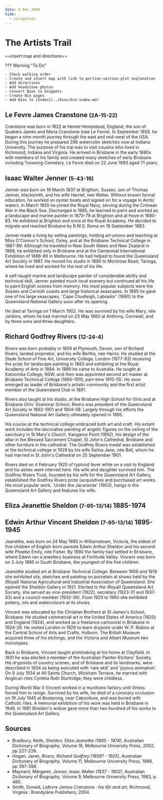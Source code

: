 ```yaml
---
date: 6 Dec 2008
hide:
  - navigation
---
```


# The Artists Trail

==insert map and directions==


??? Warning "To Do" 

    - Check walking order
    - Create and insert map with link to portion-section-plot explanation
    - Add directions
    - Add headstone photos
    - Convert Bios to Snippets
    - Create Bio pages
    - Add Bios to [Index](../bios/bio-index.md)
    
    
## Le Fevre James Cranstone <small>(2A-15-22)</small>

Cranstone was born in 1822 at Hemel Hempstead, England, the son of Quakers James and Maria Cranstone (nee Le Fevre). In September 1859, he began a nine-month journey through the east and mid-west of the USA. During this journey he prepared 296 watercolor sketches now at Indiana University. The purpose of his trip was to visit cousins who lived in Richmond, Indiana and Virginia. He arrived in Brisbane in the early 1880s with members of his family and created many sketches of early Brisbane including Toowong Cemetery. Le Fevre died on 22 June 1893 aged 71 years.

## Isaac Walter Jenner <small>(5-43-16)</small>

Jenner was born on 18 March 1837 at Brighton, Sussex, son of Thomas Jenner, blacksmith, and his wife Harriet, née Walter. Without known formal education, he worked on oyster boats and signed on for a voyage in Arctic waters. In March 1855 he joined the Royal Navy, serving during the Crimean War in the Black Sea. Discharged in 1865, he learned to paint and worked as a landscape and marine painter in 1873-79 at Brighton and at Hove in 1880- 83. He exhibited at Brighton and once at the Royal Academy. He decided to migrate and reached Brisbane by R.M.S. Roma on 19 September 1883.

Jenner made a living by selling paintings, holding art unions and teaching at Miss O'Connor's School, Oxley, and at the Brisbane Technical College in 1887-89. Although he travelled in New South Wales and New Zealand in 1889, he exhibited only in Brisbane and at the Centennial International Exhibition of 1888-89 in Melbourne. He had helped to found the Queensland Art Society in 1887. He moved his studio in 1890 to Montrose Road, Taringa, where he lived and worked for the rest of his life.

A self-taught marine and landscape painter of considerable ability and technical skill, Jenner painted much local scenery but continued all his life to paint English scenes from memory. His most popular subjects were the Sussex and Cornish coasts and large historical seascapes. In 1895 he gave one of his large seascapes, 'Cape Chudleigh, Labrador' (1890) to the Queensland National Gallery soon after its opening.

He died at Taringa on 1 March 1902. He was survived by his wife Mary, née Jenkins, whom he had married on 23 May 1860 at Anthony, Cornwall, and by three sons and three daughters.

## Richard Godfrey Rivers <small>(12-24-4)</small>

Rivers was born probably in 1859 at Plymouth, Devon, son of Richard Rivers, landed proprietor, and his wife Bertha, née Harris. He studied at the Slade School of Fine Art, University College, London (1877-83) receiving the prize for landscape painting in 1883 and exhibiting at the Royal Academy of Arts in 1884. In 1889 he came to Australia. He taught at Katoomba College, NSW, and then was appointed second art master at Brisbane Technical College (1890-1910, part-time 1910-15). He soon emerged as leader of Brisbane's artistic community and the first artist member of the Queensland Club in 1891.

Rivers also taught at his studio, at the Brisbane High School for Girls and at Brisbane Girls' Grammar School. Rivers was president of the Queensland Art Society in 1892-1901 and 1904-08. Largely through his efforts the Queensland National Art Gallery ultimately opened in 1895.

His course at the technical college embraced both art and craft. His extant work includes the decorative painting of angelic figures on the ceiling of the sanctuary in St Mary's Church, Kangaroo Point (1892), his design of the altar in the Blessed Sacrament Chapel, St John's Cathedral, Brisbane and other furniture in the cathedral. The Godfrey Rivers medal was established at the technical college in 1929 by his wife Selina Jane, née Bell, whom he had married in St John's Cathedral on 25 September 1901.

Rivers died on 4 February 1925 of typhoid fever while on a visit to England and his ashes were interred here. His wife and daughter survived him. The Godfrey Rivers Trust, founded by his wife for the Queensland Art Gallery, established the Godfrey Rivers prize (acquisitive) and purchased art works. His most popular work, 'Under the Jacaranda' (1903), hangs in the Queensland Art Gallery and features his wife.

## Eliza Jeanettie Sheldon <small>(7-95-13/14)</small> 1885-1974
## Edwin Arthur Vincent Sheldon <small>(7-95-13/14)</small> 1895-1945 

Jeanettie, was born on 24 May 1885 in Williamstown, Victoria, the eldest of five children of English-born parents Edwin Arthur Sheldon and his second wife Phoebe Emily, née Fisher. By 1890 the family had settled in Brisbane, where Edwin ran a jewellery business at Fortitude Valley. Vincent was born on 3 July 1895 in South Brisbane, the youngest of the five children.

Jeanettie studied art at Brisbane Technical College. Between 1909 and 1919 she exhibited oils, sketches and painting on porcelain at shows held by the (Royal) National Agricultural and Industrial Association of Queensland. She opened the Sheldon Gallery in 1921. Elected to the (Royal) Queensland Art Society, she served as vice-president (1922), secretary (1923-31 and 1937- 43) and a council-member (1932-36). From 1923 to 1960 she exhibited pottery, oils and watercolours at its shows.

Vincent was educated by the Christian Brothers at St James's School, Brisbane. He studied commercial art in the United States of America (1920) and England (1924), and worked as a freelance cartoonist in Brisbane in 1924-26. He visited London in 1929 to learn drypoint under W. P. Robins at the Central School of Arts and Crafts, Holborn. The British Museum acquired three of his etchings, and the Victoria and Albert Museum two monotypes.

Back in Brisbane, Vincent taught printmaking at his home at Clayfield. In 1931 he was elected a member of the Australian Painter-Etchers' Society. His drypoints of country scenes, and of Brisbane and its landmarks, were described in 1934 as being executed with 'rare skill' and 'joyous animation'. On 9 July 1934 at All Saints Church, Wickham Terrace, he married with Anglican rites Cynthia Ruth Sturtridge; they were childless.

During World War II Vincent worked in a munitions factory until illness forced him to resign. Survived by his wife, he died of a coronary occlusion on 19 July 1945 at Boolarong, near Caboolture, and was buried with Catholic rites. A memorial exhibition of his work was held in Brisbane in 1948. In 1981 Sheldon's widow gave more than two hundred of his works to the Queensland Art Gallery.

## Sources

- Bradbury, Keith, *Sheldon, Eliza Jeanettie (1885 - 1974)*, Australian Dictionary of Biography, Volume 16, Melbourne University Press, 2002, pp 227-228.
- Hogan, Janet, *Rivers, Richard Godfrey (1859? - 1925)*, Australian Dictionary of Biography, Volume 11, Melbourne University Press, 1988, pp 397-398.
- Maynard, Margaret, *Jenner, Isaac Walter (1837 - 1902)*, Australian Dictionary of Biography, Volume 9, Melbourne University Press, 1983, p. 480.
- Smith, Donald, *Lefevre James Cranstone : his life and art*, Richmond, Virginia : Brandylane Publishers, 2004.
